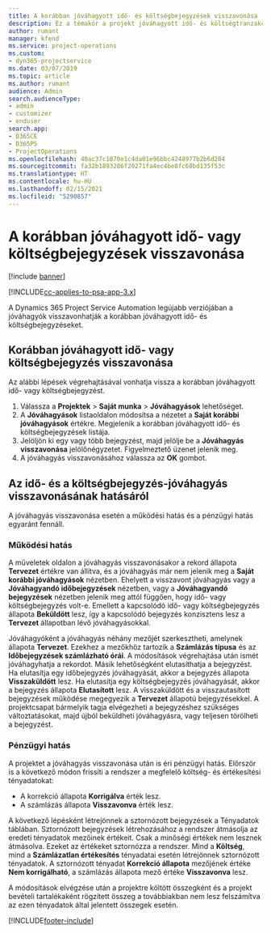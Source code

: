 ```yaml
---
title: A korábban jóváhagyott idő- és költségbejegyzések visszavonása
description: Ez a témakör a projekt jóváhagyott idő- és költségtranzakciójának visszavonásával kapcsolatban tartalmaz tájékoztatást.
author: rumant
manager: kfend
ms.service: project-operations
ms.custom:
- dyn365-projectservice
ms.date: 03/07/2019
ms.topic: article
ms.author: rumant
audience: Admin
search.audienceType:
- admin
- customizer
- enduser
search.app:
- D365CE
- D365PS
- ProjectOperations
ms.openlocfilehash: 40ac37c1070e1c4da01e96bbc4248977b2b6d284
ms.sourcegitcommit: fa32b1893286f20271fa4ec4be8fc68bd135f53c
ms.translationtype: HT
ms.contentlocale: hu-HU
ms.lasthandoff: 02/15/2021
ms.locfileid: "5290857"
---
```

# <a name="cancel-previously-approved-time-or-expense-entries"></a>A korábban jóváhagyott idő- vagy költségbejegyzések visszavonása

[!include [banner](../includes/psa-now-project-operations.md)]

[!INCLUDE[cc-applies-to-psa-app-3.x](../includes/cc-applies-to-psa-app-3x.md)]

A Dynamics 365 Project Service Automation legújabb verziójában a jóváhagyók visszavonhatják a korábban jóváhagyott idő- és költségbejegyzéseket.

## <a name="cancel-a-previously-approved-time-or-expense-entry"></a>Korábban jóváhagyott idő- vagy költségbejegyzés visszavonása

Az alábbi lépések végrehajtásával vonhatja vissza a korábban jóváhagyott idő- vagy költségbejegyzést.

1. Válassza a **Projektek** \> **Saját munka** \> **Jóváhagyások** lehetőséget.
2. A **Jóváhagyások** listaoldalon módosítsa a nézetet a **Saját korábbi jóváhagyások** értékre. Megjelenik a korábban jóváhagyott idő- és költségbejegyzések listája.
3. Jelöljön ki egy vagy több bejegyzést, majd jelölje be a **Jóváhagyás visszavonása** jelölőnégyzetet. Figyelmeztető üzenet jelenik meg.
4. A jóváhagyás visszavonásához válassza az **OK** gombot.

## <a name="understand-the-impact-of-canceling-a-time-or-expense-entry-approval"></a>Az idő- és a költségbejegyzés-jóváhagyás visszavonásának hatásáról

A jóváhagyás visszavonása esetén a működési hatás és a pénzügyi hatás egyaránt fennáll.

### <a name="operational-impact"></a>Működési hatás

A műveletek oldalon a jóváhagyás visszavonásakor a rekord állapota **Tervezet** értékre van állítva, és a jóváhagyás már nem jelenik meg a **Saját korábbi jóváhagyások** nézetben. Ehelyett a visszavont jóváhagyás vagy a **Jóváhagyandó időbejegyzések** nézetben, vagy a **Jóváhagyandó bejegyzések** nézetben jelenik meg attól függően, hogy idő- vagy költségbejegyzés volt-e. Emellett a kapcsolódó idő- vagy költségbejegyzés állapota **Beküldött** lesz, így a kapcsolódó bejegyzés konzisztens lesz a **Tervezet** állapotban lévő jóváhagyásokkal.

Jóváhagyóként a jóváhagyás néhány mezőjét szerkesztheti, amelynek állapota **Tervezet**. Ezekhez a mezőkhöz tartozik a **Számlázás típusa** és az **Időbejegyzések számlázható órái**. A módosítások végrehajtása után ismét jóváhagyhatja a rekordot. Másik lehetőségként elutasíthatja a bejegyzést. Ha elutasítja egy időbejegyzés jóváhagyását, akkor a bejegyzés állapota **Visszaküldött** lesz. Ha elutasítja egy költségbejegyzés jóváhagyását, akkor a bejegyzés állapota **Elutasított** lesz. A visszaküldött és a visszautasított bejegyzések működése megegyezik a **Tervezet** állapotú bejegyzésekkel. A projektcsapat bármelyik tagja elvégezheti a bejegyzéshez szükséges változtatásokat, majd újból beküldheti jóváhagyásra, vagy teljesen törölheti a bejegyzést.

### <a name="financial-impact"></a>Pénzügyi hatás

A projektet a jóváhagyás visszavonása után is éri pénzügyi hatás. Előrször is a következő módon frissíti a rendszer a megfelelő költség- és értékesítési tényadatokat:

- A korrekció állapota **Korrigálva** érték lesz.
- A számlázás állapota **Visszavonva** érték lesz.

A következő lépésként létrejönnek a sztornózott bejegyzések a Tényadatok táblában. Sztornózott bejegyzések létrehozásához a rendszer átmásolja az eredeti tényadatok mezőinek értékeit. Csak a minőségi értékek nem lesznek átmásolva. Ezeket az értékeket sztornózza a rendszer. Mind a **Költség**, mind a **Számlázatlan értékesítés** tényadatai esetén létrejönnek sztornózott tényadatok. A sztornózott tényadat **Korrekció állapota** mezőjének értéke **Nem korrigálható**, a számlázás állapota mező értéke **Visszavonva** lesz.

A módosítások elvégzése után a projektre költött összegként és a projekt bevételi tartalékaként rögzített összeg a továbbiakban nem lesz felszámítva az ezen tényadatok által jelentett összegek esetén.


[!INCLUDE[footer-include](../includes/footer-banner.md)]